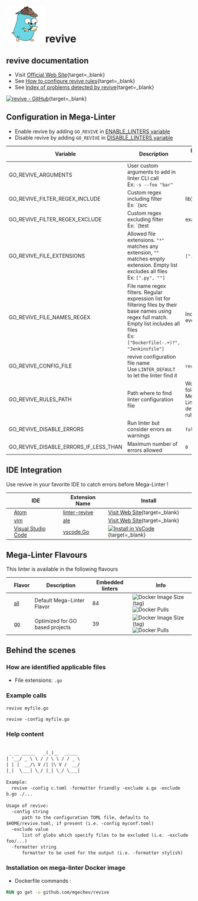 <!-- markdownlint-disable MD033 MD041 -->
<!-- Generated by .automation/build.py, please do not update manually -->
# <a href="https://revive.run/" target="blank" title="Visit linter Web Site"><img src="https://github.com/mgechev/revive/raw/master/assets/logo.png" alt="revive" height="100px" class="megalinter-logo"></a>revive

## revive documentation

- Visit [Official Web Site](https://revive.run/){target=_blank}
- See [How to configure revive rules](https://revive.run/docs#custom-configuration){target=_blank}
- See [Index of problems detected by revive](https://revive.run/r){target=_blank}

[![revive - GitHub](https://gh-card.dev/repos/mgechev/revive.svg?fullname=)](https://github.com/mgechev/revive){target=_blank}

## Configuration in Mega-Linter

- Enable revive by adding `GO_REVIVE` in [ENABLE_LINTERS variable](https://nvuillam.github.io/mega-linter/configuration/#activation-and-deactivation)
- Disable revive by adding `GO_REVIVE` in [DISABLE_LINTERS variable](https://nvuillam.github.io/mega-linter/configuration/#activation-and-deactivation)

| Variable                              | Description                                                                                                                                                                                  | Default value                                    |
|---------------------------------------|----------------------------------------------------------------------------------------------------------------------------------------------------------------------------------------------|--------------------------------------------------|
| GO_REVIVE_ARGUMENTS                   | User custom arguments to add in linter CLI call<br/>Ex: `-s --foo "bar"`                                                                                                                     |                                                  |
| GO_REVIVE_FILTER_REGEX_INCLUDE        | Custom regex including filter<br/>Ex: `(src|lib)`                                                                                                                                            | Include every file                               |
| GO_REVIVE_FILTER_REGEX_EXCLUDE        | Custom regex excluding filter<br/>Ex: `(test|examples)`                                                                                                                                      | Exclude no file                                  |
| GO_REVIVE_FILE_EXTENSIONS             | Allowed file extensions. `"*"` matches any extension, `""` matches empty extension. Empty list excludes all files<br/>Ex: `[".py", ""]`                                                      | `[".go"]`                                        |
| GO_REVIVE_FILE_NAMES_REGEX            | File name regex filters. Regular expression list for filtering files by their base names using regex full match. Empty list includes all files<br/>Ex: `["Dockerfile(-.+)?", "Jenkinsfile"]` | Include every file                               |
| GO_REVIVE_CONFIG_FILE                 | revive configuration file name</br>Use `LINTER_DEFAULT` to let the linter find it                                                                                                            | `revive.toml`                                    |
| GO_REVIVE_RULES_PATH                  | Path where to find linter configuration file                                                                                                                                                 | Workspace folder, then Mega-Linter default rules |
| GO_REVIVE_DISABLE_ERRORS              | Run linter but consider errors as warnings                                                                                                                                                   | `false`                                          |
| GO_REVIVE_DISABLE_ERRORS_IF_LESS_THAN | Maximum number of errors allowed                                                                                                                                                             | `0`                                              |

## IDE Integration

Use revive in your favorite IDE to catch errors before Mega-Linter !

| <!-- -->                                                                                                                                     | IDE                                                  | Extension Name                                                                | Install                                                                                                                                                            |
|----------------------------------------------------------------------------------------------------------------------------------------------|------------------------------------------------------|-------------------------------------------------------------------------------|--------------------------------------------------------------------------------------------------------------------------------------------------------------------|
| <img src="https://github.com/nvuillam/mega-linter/raw/master/docs/assets/icons/atom.ico" alt="" height="32px" class="megalinter-icon"></a>   | [Atom](https://atom.io/)                             | [linter-revive](https://github.com/morphy2k/linter-revive)                    | [Visit Web Site](https://github.com/morphy2k/linter-revive){target=_blank}                                                                                         |
| <img src="https://github.com/nvuillam/mega-linter/raw/master/docs/assets/icons/vim.ico" alt="" height="32px" class="megalinter-icon"></a>    | [vim](https://www.vim.org/)                          | [ale](https://github.com/dense-analysis/ale)                                  | [Visit Web Site](https://github.com/dense-analysis/ale){target=_blank}                                                                                             |
| <img src="https://github.com/nvuillam/mega-linter/raw/master/docs/assets/icons/vscode.ico" alt="" height="32px" class="megalinter-icon"></a> | [Visual Studio Code](https://code.visualstudio.com/) | [vscode.Go](https://marketplace.visualstudio.com/items?itemName=ms-vscode.Go) | [![Install in VsCode](https://github.com/nvuillam/mega-linter/raw/master/docs/assets/images/btn_install_vscode.png)](vscode:extension/ms-vscode.Go){target=_blank} |

## Mega-Linter Flavours

This linter is available in the following flavours

| <!-- -->                                                                                                                                                  | Flavor                                                           | Description                     | Embedded linters | Info                                                                                                                                                                         |
|-----------------------------------------------------------------------------------------------------------------------------------------------------------|------------------------------------------------------------------|---------------------------------|------------------|------------------------------------------------------------------------------------------------------------------------------------------------------------------------------|
| <img src="https://github.com/nvuillam/mega-linter/raw/master/docs/assets/images/mega-linter-square.png" alt="" height="32px" class="megalinter-icon"></a> | [all](https://nvuillam.github.io/mega-linter/supported-linters/) | Default Mega-Linter Flavor      | 84               | ![Docker Image Size (tag)](https://img.shields.io/docker/image-size/nvuillam/mega-linter/v4) ![Docker Pulls](https://img.shields.io/docker/pulls/nvuillam/mega-linter)       |
| <img src="https://github.com/nvuillam/mega-linter/raw/master/docs/assets/icons/go.ico" alt="" height="32px" class="megalinter-icon"></a>                  | [go](https://nvuillam.github.io/mega-linter/flavors/go/)         | Optimized for GO based projects | 39               | ![Docker Image Size (tag)](https://img.shields.io/docker/image-size/nvuillam/mega-linter-go/v4) ![Docker Pulls](https://img.shields.io/docker/pulls/nvuillam/mega-linter-go) |

## Behind the scenes

### How are identified applicable files

- File extensions: `.go`

<!-- markdownlint-disable -->
<!-- /* cSpell:disable */ -->

### Example calls

```shell
revive myfile.go
```

```shell
revive -config myfile.go
```


### Help content

```shell

 _ __ _____   _(_)__  _____
| '__/ _ \ \ / / \ \ / / _ \
| | |  __/\ V /| |\ V /  __/
|_|  \___| \_/ |_| \_/ \___|

Example:
  revive -config c.toml -formatter friendly -exclude a.go -exclude b.go ./...

Usage of revive:
  -config string
      path to the configuration TOML file, defaults to $HOME/revive.toml, if present (i.e. -config myconf.toml)
  -exclude value
      list of globs which specify files to be excluded (i.e. -exclude foo/...)
  -formatter string
      formatter to be used for the output (i.e. -formatter stylish)
```

### Installation on mega-linter Docker image

- Dockerfile commands :
```dockerfile
RUN go get -u github.com/mgechev/revive
```

